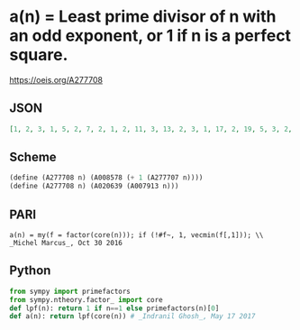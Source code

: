 # a\(n\) \= Least prime divisor of n with an odd exponent, or 1 if n is a perfect square\.
https://oeis.org/A277708
## JSON
```JSON
[1, 2, 3, 1, 5, 2, 7, 2, 1, 2, 11, 3, 13, 2, 3, 1, 17, 2, 19, 5, 3, 2, 23, 2, 1, 2, 3, 7, 29, 2, 31, 2, 3, 2, 5, 1, 37, 2, 3, 2, 41, 2, 43, 11, 5, 2, 47, 3, 1, 2, 3, 13, 53, 2, 5, 2, 3, 2, 59, 3, 61, 2, 7, 1, 5, 2, 67, 17, 3, 2, 71, 2, 73, 2, 3, 19, 7, 2, 79, 5, 1, 2, 83, 3, 5, 2, 3, 2, 89, 2, 7, 23, 3, 2, 5, 2, 97, 2, 11, 1, 101, 2, 103, 2, 3]
```
## Scheme
```Scheme
(define (A277708 n) (A008578 (+ 1 (A277707 n))))
(define (A277708 n) (A020639 (A007913 n)))
```
## PARI
```PARI
a(n) = my(f = factor(core(n))); if (!#f~, 1, vecmin(f[,1])); \\ _Michel Marcus_, Oct 30 2016
```
## Python
```Python
from sympy import primefactors
from sympy.ntheory.factor_ import core
def lpf(n): return 1 if n==1 else primefactors(n)[0]
def a(n): return lpf(core(n)) # _Indranil Ghosh_, May 17 2017
```
